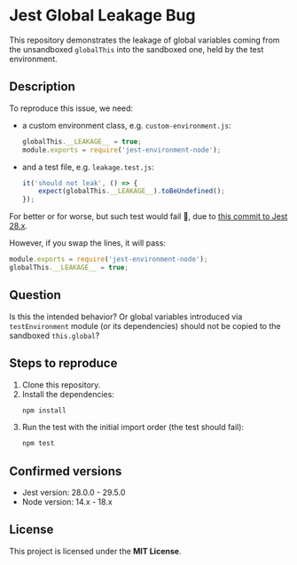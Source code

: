# Jest Global Leakage Bug

This repository demonstrates the leakage of global variables coming from the unsandboxed `globalThis` into the sandboxed one, held by the test environment.

## Description

To reproduce this issue, we need:

* a custom environment class, e.g. `custom-environment.js`:
    ```js title="custom-environment.js"
    globalThis.__LEAKAGE__ = true;
    module.exports = require('jest-environment-node');
    ```
* and a test file, e.g. `leakage.test.js`:
    ```js title="leakage.test.js"
    it('should not leak', () => {
        expect(globalThis.__LEAKAGE__).toBeUndefined();
    });
    ```

For better or for worse, but such test would fail :red_circle:, due to [this commit to Jest 28.x](https://github.com/facebook/jest/commit/5247e1ff6bb13a88f95597979d938fd74c33b655).

However, if you swap the lines, it will pass:

```js
module.exports = require('jest-environment-node');
globalThis.__LEAKAGE__ = true;
```

## Question

Is this the intended behavior? Or global variables introduced via `testEnvironment` module (or its dependencies) should not be copied to the sandboxed `this.global`?

## Steps to reproduce

1. Clone this repository.
2. Install the dependencies:
    ```bash
    npm install
    ```
3. Run the test with the initial import order (the test should fail):
    ```bash
    npm test
    ```

## Confirmed versions

* Jest version: 28.0.0 - 29.5.0
* Node version: 14.x - 18.x

## License

This project is licensed under the **MIT License**.
